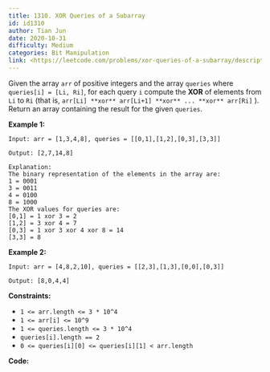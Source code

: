 ```yaml
---
title: 1310. XOR Queries of a Subarray
id: id1310
author: Tian Jun
date: 2020-10-31
difficulty: Medium
categories: Bit Manipulation
link: <https://leetcode.com/problems/xor-queries-of-a-subarray/description/>
---
```


Given the array `arr` of positive integers and the array `queries` where
`queries[i] = [Li, Ri]`, for each query `i` compute the **XOR** of elements
from `Li` to `Ri` (that is, `arr[Li] **xor** arr[Li+1] **xor** ... **xor**
arr[Ri]` ). Return an array containing the result for the given `queries`.



**Example 1:**
            
	Input: arr = [1,3,4,8], queries = [[0,1],[1,2],[0,3],[3,3]]    
	Output: [2,7,14,8]     
	Explanation:     The binary representation of the elements in the array are:    1 = 0001     3 = 0011     4 = 0100     8 = 1000     The XOR values for queries are:    [0,1] = 1 xor 3 = 2     [1,2] = 3 xor 4 = 7     [0,3] = 1 xor 3 xor 4 xor 8 = 14     [3,3] = 8    

**Example 2:**
            
	Input: arr = [4,8,2,10], queries = [[2,3],[1,3],[0,0],[0,3]]    
	Output: [8,0,4,4]    



**Constraints:**

  * `1 <= arr.length <= 3 * 10^4`
  * `1 <= arr[i] <= 10^9`
  * `1 <= queries.length <= 3 * 10^4`
  * `queries[i].length == 2`
  * `0 <= queries[i][0] <= queries[i][1] < arr.length`


**Code:**
